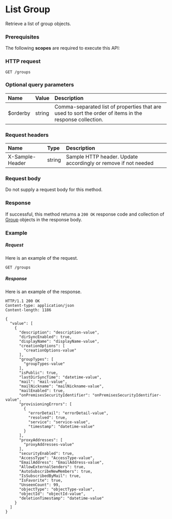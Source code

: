 # List Group

Retrieve a list of group objects.
### Prerequisites
The following **scopes** are required to execute this API: 
### HTTP request
<!-- { "blockType": "ignored" } -->
```http
GET /groups
```
### Optional query parameters
|Name|Value|Description|
|:---------------|:--------|:-------|
|$orderby|string|Comma-separated list of properties that are used to sort the order of items in the response collection.|

### Request headers
| Name       | Type | Description|
|:-----------|:------|:----------|
| X-Sample-Header  | string  | Sample HTTP header. Update accordingly or remove if not needed|

### Request body
Do not supply a request body for this method.
### Response
If successful, this method returns a `200 OK` response code and collection of [Group](../resources/group.md) objects in the response body.
### Example
##### Request
Here is an example of the request.
<!-- {
  "blockType": "request",
  "name": "get_groups"
}-->
```http
GET /groups
```
##### Response
Here is an example of the response.
<!-- {
  "blockType": "response",
  "truncated": false,
  "@odata.type": "microsoft.graph.group",
  "isCollection": true
} -->
```http
HTTP/1.1 200 OK
Content-type: application/json
Content-length: 1186

{
  "value": [
    {
      "description": "description-value",
      "dirSyncEnabled": true,
      "displayName": "displayName-value",
      "creationOptions": [
        "creationOptions-value"
      ],
      "groupTypes": [
        "groupTypes-value"
      ],
      "isPublic": true,
      "lastDirSyncTime": "datetime-value",
      "mail": "mail-value",
      "mailNickname": "mailNickname-value",
      "mailEnabled": true,
      "onPremisesSecurityIdentifier": "onPremisesSecurityIdentifier-value",
      "provisioningErrors": [
        {
          "errorDetail": "errorDetail-value",
          "resolved": true,
          "service": "service-value",
          "timestamp": "datetime-value"
        }
      ],
      "proxyAddresses": [
        "proxyAddresses-value"
      ],
      "securityEnabled": true,
      "AccessType": "AccessType-value",
      "EmailAddress": "EmailAddress-value",
      "AllowExternalSenders": true,
      "AutoSubscribeNewMembers": true,
      "IsSubscribedByMail": true,
      "IsFavorite": true,
      "UnseenCount": 99,
      "objectType": "objectType-value",
      "objectId": "objectId-value",
      "deletionTimestamp": "datetime-value"
    }
  ]
}
```

<!-- uuid: 1a903da1-fd71-4ea3-8415-3059fcfab3f2
2015-10-19 09:07:24 UTC -->
<!-- {
  "type": "#page.annotation",
  "description": "List Group",
  "keywords": "",
  "section": "documentation",
  "tocPath": ""
}-->